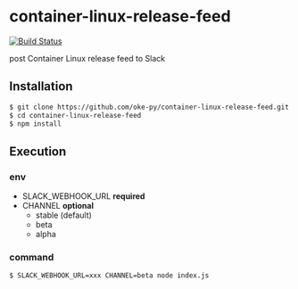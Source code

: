 # container-linux-release-feed

[![Build Status](https://travis-ci.org/oke-py/container-linux-release-feed.svg?branch=master)](https://travis-ci.org/oke-py/container-linux-release-feed)

post Container Linux release feed to Slack

## Installation

```bash
$ git clone https://github.com/oke-py/container-linux-release-feed.git
$ cd container-linux-release-feed
$ npm install
```

## Execution

### env

- SLACK_WEBHOOK_URL **required**
- CHANNEL **optional**
  - stable (default)
  - beta
  - alpha

### command

```bash
$ SLACK_WEBHOOK_URL=xxx CHANNEL=beta node index.js
```
